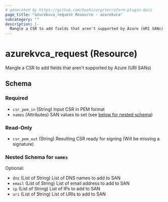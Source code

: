 ```yaml
---
# generated by https://github.com/hashicorp/terraform-plugin-docs
page_title: "azurekvca_request Resource - azurekvca"
subcategory: ""
description: |-
  Mangle a CSR to add fields that aren't supported by Azure (URI SANs)
---
```


# azurekvca_request (Resource)

Mangle a CSR to add fields that aren't supported by Azure (URI SANs)



<!-- schema generated by tfplugindocs -->
## Schema

### Required

- `csr_pem_in` (String) Input CSR in PEM format
- `names` (Attributes) SAN values to set (see [below for nested schema](#nestedatt--names))

### Read-Only

- `csr_pem_out` (String) Resulting CSR ready for signing (Will be missing a signature)

<a id="nestedatt--names"></a>
### Nested Schema for `names`

Optional:

- `dns` (List of String) List of DNS names to add to SAN
- `email` (List of String) List of email address to add to SAN
- `ip` (List of String) List of IPs to add to SAN
- `uri` (List of String) List of URIs to add to SAN
